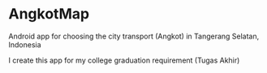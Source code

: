 AngkotMap
=========

Android app for choosing the city transport (Angkot) in Tangerang Selatan, Indonesia

I create this app for my college graduation requirement (Tugas Akhir)
